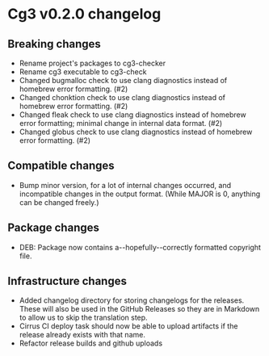 # Cg3 v0.2.0 changelog

## Breaking changes

- Rename project's packages to cg3-checker
- Rename cg3 executable to cg3-check
- Changed bugmalloc check to use clang diagnostics instead of homebrew error formatting. (#2)
- Changed chonktion check to use clang diagnostics instead of homebrew error formatting. (#2)
- Changed fleak check to use clang diagnostics instead of homebrew error formatting; minimal change in internal data
  format. (#2)
- Changed globus check to use clang diagnostics instead of homebrew error formatting. (#2)

## Compatible changes

- Bump minor version, for a lot of internal changes occurred, and incompatible changes in the output format. (While
  MAJOR is 0, anything can be changed freely.)

## Package changes

- DEB: Package now contains a--hopefully--correctly formatted copyright file.

## Infrastructure changes

- Added changelog directory for storing changelogs for the releases. These will also be used in the GitHub Releases so
  they are in Markdown to allow us to skip the translation step.
- Cirrus CI deploy task should now be able to upload artifacts if the release already exists with that name.
- Refactor release builds and github uploads
